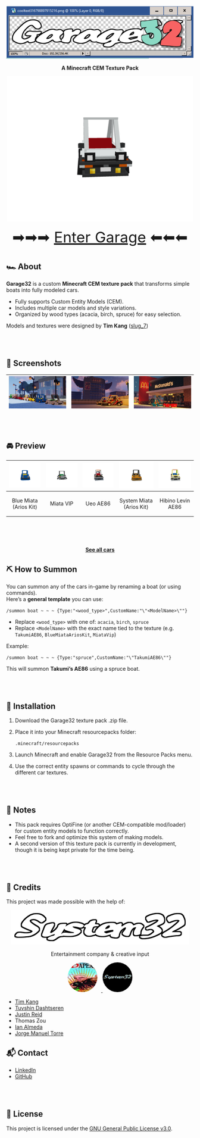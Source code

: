 <p align="center">
  <img src="https://raw.githubusercontent.com/slumpy666/Garage32/main/.assets/logos/Garage32.png" alt="Garage32 logo"/>
</p>

<p align="center">
  <b>A Minecraft CEM Texture Pack</b>
</p>

<p align="center">
  <img src="https://raw.githubusercontent.com/slumpy666/Garage32/main/.assets/gifs/TakumiAE86.gif" alt="Takumi AE86 car gif" width="500"/>
</p>

<p align="center">
  <span style="font-size:40px;">➡➡➡ <a href="https://github.com/slumpy666/Garage32/blob/main/GARAGE.md">Enter Garage</a> ⬅⬅⬅</span>
</p>


<div style="margin-top:40px;"></div>

## 🏎️ About

**Garage32** is a custom **Minecraft CEM texture pack** that transforms simple boats into fully modeled cars.   

-   Fully supports Custom Entity Models (CEM).
-   Includes multiple car models and style variations.
-   Organized by wood types (acacia, birch, spruce) for easy selection.

Models and textures were designed by **Tim Kang** ([slug_7](https://www.instagram.com/slug_7/))

<div style="margin-top:80px;"></div>

## 📸 Screenshots

| <img src="https://raw.githubusercontent.com/slumpy666/Garage32/main/.assets/screenshots/roster.png" alt="Minecraft Garage32 car roster" width="250"/> | <img src="https://raw.githubusercontent.com/slumpy666/Garage32/main/.assets/screenshots/office.png" alt="Minecraft Garage32 office interior" width="250"/> | <img src="https://raw.githubusercontent.com/slumpy666/Garage32/main/.assets/screenshots/mcd.png" alt="Minecraft Garage32 McDonald's build" width="250"/> |
|---------------------------------------------------------|---------------------------------------------------------|-------------------------------------------------------|

<div style="margin-top:80px;"></div>

## 🚘 Preview

| <img src="https://raw.githubusercontent.com/slumpy666/Garage32/main/.assets/gifs/BlueMiataAriosKit.gif" alt="Blue Miata with Arios Kit" width="180"/> | <img src="https://raw.githubusercontent.com/slumpy666/Garage32/main/.assets/gifs/MiataVip.gif" alt="Miata VIP car" width="180"/> | <img src="https://raw.githubusercontent.com/slumpy666/Garage32/main/.assets/gifs/UeoAE86.gif" alt="Ueo AE86 car" width="180"/> | <img src="https://raw.githubusercontent.com/slumpy666/Garage32/main/.assets/gifs/SystemMiataAriosKit.gif" alt="System Miata with Arios Kit" width="180"/> | <img src="https://raw.githubusercontent.com/slumpy666/Garage32/main/.assets/gifs/HibinoLevinAE86.gif" alt="Hibino Levin AE86 car" width="180"/> |
|:----------------------------------------------------------:|:-------------------------------------------------:|:-------------------------------------------------:|:------------------------------------------------------------:|:----------------------------------------------------------:|
| <p align="center">Blue Miata<br>(Arios Kit)</p>            | <p align="center">Miata VIP</p>                   | <p align="center">Ueo AE86</p>                   | <p align="center">System Miata<br>(Arios Kit)</p>            | <p align="center">Hibino Levin AE86</p>                   |

<div style="margin-top:80px;"></div>

<p align="center"> <a href="https://github.com/slumpy666/Garage32/blob/main/GARAGE.md"><b>See all cars</b></a> </p>

## ⛏️ How to Summon

You can summon any of the cars in-game by renaming a boat (or using commands).  
Here’s a **general template** you can use:

```mc
/summon boat ~ ~ ~ {Type:"<wood_type>",CustomName:"\"<ModelName>\""}
```

- Replace `<wood_type>` with one of: `acacia`, `birch`, `spruce`  
- Replace `<ModelName>` with the exact name tied to the texture (e.g. `TakumiAE86`, `BlueMiataAriosKit`, `MiataVip`)  

Example:
```mc
/summon boat ~ ~ ~ {Type:"spruce",CustomName:"\"TakumiAE86\""}
```

This will summon **Takumi’s AE86** using a spruce boat.

<div style="margin-top:80px;"></div>

## 🔧 Installation

1.  Download the Garage32 texture pack .zip file.

2.  Place it into your Minecraft resourcepacks folder:

        .minecraft/resourcepacks

3.  Launch Minecraft and enable Garage32 from the Resource Packs menu.

4.  Use the correct entity spawns or commands to cycle through the
    different car textures.

<div style="margin-top:80px;"></div>

## 📝 Notes

-   This pack requires OptiFine (or another CEM-compatible mod/loader)
    for custom entity models to function correctly.  
-   Feel free to fork and optimize this system of making models.  
-   A second version of this texture pack is currently in development, though it is being kept private for the time being.

<div style="margin-top:80px;"></div>

## 👥 Credits

This project was made possible with the help of:

<p align="center">
  <img src="https://raw.githubusercontent.com/slumpy666/Garage32/main/.assets/logos/syslogo.png" alt="Sys32 Entertainment logo"/>
</p>

<p align="center">
Entertainment company & creative input</a>
</p>

<p align="center">
  <a href="https://www.youtube.com/@sys32ent">
    <img src="https://raw.githubusercontent.com/slumpy666/Garage32/main/.assets/logos/sys32entYT.jpg" alt="Sys32 Entertainment YouTube logo" width="80" style="border-radius:50%; margin-right:10px;"/>
  </a>
  <a href="https://www.instagram.com/sys32ent/">
    <img src="https://raw.githubusercontent.com/slumpy666/Garage32/main/.assets/logos/sys32entInsta.jpg" alt="Sys32 Entertainment Instagram logo" width="80" style="border-radius:50%;"/>
  </a>
</p>

- [Tim Kang](https://www.instagram.com/slug_7/)
- [Tuvshin Dashtseren](https://www.linkedin.com/in/tuvshindash/)
- [Justin Reid](https://www.linkedin.com/in/justin-mreid/)
- Thomas Zou
- [Ian Almeda](https://www.instagram.com/blisstengoku/)
- [Jorge Manuel Torre](https://github.com/slumpy666)

## 📬 Contact
- [LinkedIn](https://www.linkedin.com/in/jmt1006/)
- [GitHub](https://github.com/slumpy666)

<div style="margin-top:80px;"></div>

## 📜 License
This project is licensed under the [GNU General Public License v3.0](LICENSE).
